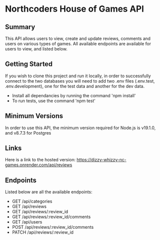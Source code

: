 # Northcoders House of Games API

## Summary

This API allows users to view, create and update reviews, comments and users on various types of games. All available endpoints are available for users to view, and listed below.

## Getting Started

If you wish to clone this project and run it locally, in order to successfully connect to the two databases you will need to add two .env files (.env.test, .env.development), one for the test data and another for the dev data.

- Install all dependancies by running the command 'npm install'
- To run tests, use the command 'npm test'

## Minimum Versions

In order to use this API, the minimum version required for Node.js is v19.1.0, and v8.7.3 for Postgres

## Links

Here is a link to the hosted version:
https://dizzy-whizzy-nc-games.onrender.com/api/reviews

## Endpoints

Listed below are all the available endpoints:

- GET /api/categories
- GET /api/reviews
- GET /api/reviews/:review_id
- GET /api/reviews/:review_id/comments
- GET /api/users
- POST /api/reviews/:review_id/comments
- PATCH /api/reviews/:review_id
